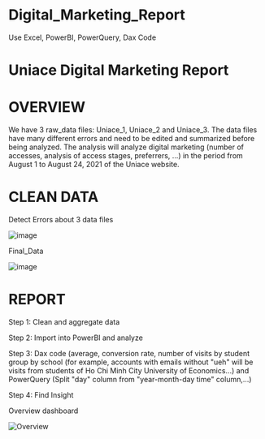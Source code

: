 # Digital_Marketing_Report
Use Excel, PowerBI, PowerQuery, Dax Code
# Uniace Digital Marketing Report
# OVERVIEW
We have 3 raw_data files: Uniace_1, Uniace_2 and Uniace_3. The data files have many different errors and need to be edited and summarized before being analyzed. The analysis will analyze digital marketing (number of accesses, analysis of access stages, preferrers, ...) in the period from August 1 to August 24, 2021 of the Uniace website.
# CLEAN DATA
Detect Errors about 3 data files

![image](https://github.com/user-attachments/assets/a9482987-5e60-4c0b-ab01-21c76715b0bd)

Final_Data

![image](https://github.com/user-attachments/assets/4bb58517-2c1a-4791-9cec-710a6a78f221)

# REPORT
Step 1: Clean and aggregate data

Step 2: Import into PowerBI and analyze

Step 3: Dax code (average, conversion rate, number of visits by student group by school (for example, accounts with emails without "ueh" will be visits from students of Ho Chi Minh City University of Economics...) and PowerQuery (Split "day" column from "year-month-day time" column,...)

Step 4: Find Insight

Overview dashboard

![Overview](https://github.com/user-attachments/assets/c30fe2f8-17c4-40b0-99a5-b584612b3010)

